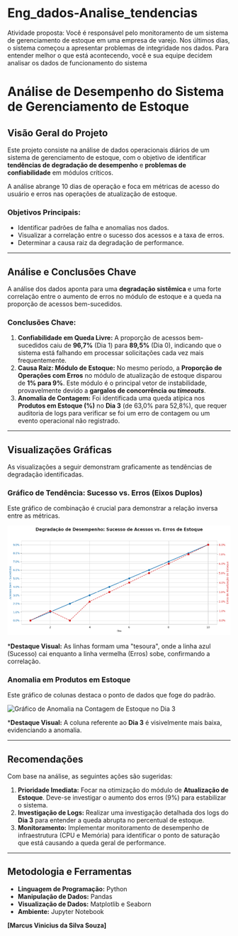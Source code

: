 # Eng_dados-Analise_tendencias
Atividade proposta: Você é responsável pelo monitoramento de um sistema de gerenciamento de estoque em uma empresa de varejo. Nos últimos dias, o sistema começou a apresentar problemas de integridade nos dados. Para entender melhor o que está acontecendo, você e sua equipe decidem analisar os dados de funcionamento do sistema

# Análise de Desempenho do Sistema de Gerenciamento de Estoque

##  Visão Geral do Projeto

Este projeto consiste na análise de dados operacionais diários de um sistema de gerenciamento de estoque, com o objetivo de identificar **tendências de degradação de desempenho** e **problemas de confiabilidade** em módulos críticos.

A análise abrange 10 dias de operação e foca em métricas de acesso do usuário e erros nas operações de atualização de estoque.

### Objetivos Principais:
* Identificar padrões de falha e anomalias nos dados.
* Visualizar a correlação entre o sucesso dos acessos e a taxa de erros.
* Determinar a causa raiz da degradação de performance.

---

##  Análise e Conclusões Chave

A análise dos dados aponta para uma **degradação sistêmica** e uma forte correlação entre o aumento de erros no módulo de estoque e a queda na proporção de acessos bem-sucedidos.

### Conclusões Chave:

1.  **Confiabilidade em Queda Livre:** A proporção de acessos bem-sucedidos caiu de **96,7%** (Dia 1) para **89,5%** (Dia 0), indicando que o sistema está falhando em processar solicitações cada vez mais frequentemente.
2.  **Causa Raiz: Módulo de Estoque:** No mesmo período, a **Proporção de Operações com Erros** no módulo de atualização de estoque disparou de **1% para 9%**. Este módulo é o principal vetor de instabilidade, provavelmente devido a **gargalos de concorrência ou *timeouts***.
3.  **Anomalia de Contagem:** Foi identificada uma queda atípica nos **Produtos em Estoque (%)** no **Dia 3** (de 63,0% para 52,8%), que requer auditoria de logs para verificar se foi um erro de contagem ou um evento operacional não registrado.

---

##  Visualizações Gráficas

As visualizações a seguir demonstram graficamente as tendências de degradação identificadas.

### Gráfico de Tendência: Sucesso vs. Erros (Eixos Duplos)

Este gráfico de combinação é crucial para demonstrar a relação inversa entre as métricas.

![Gráfico de Tendência de Falhas no Sistema](Graphs/Sucesso_X_Erros.png)

***Destaque Visual:** As linhas formam uma "tesoura", onde a linha azul (Sucesso) cai enquanto a linha vermelha (Erros) sobe, confirmando a correlação.

### Anomalia em Produtos em Estoque

Este gráfico de colunas destaca o ponto de dados que foge do padrão.

![Gráfico de Anomalia na Contagem de Estoque no Dia 3](Graphs/Anomalia_em_Produtos_em_Estoque)

***Destaque Visual:** A coluna referente ao **Dia 3** é visivelmente mais baixa, evidenciando a anomalia.

---

##  Recomendações

Com base na análise, as seguintes ações são sugeridas:

1.  **Prioridade Imediata:** Focar na otimização do módulo de **Atualização de Estoque**. Deve-se investigar o aumento dos erros (9%) para estabilizar o sistema.
2.  **Investigação de Logs:** Realizar uma investigação detalhada dos logs do **Dia 3** para entender a queda abrupta no percentual de estoque.
3.  **Monitoramento:** Implementar monitoramento de desempenho de infraestrutura (CPU e Memória) para identificar o ponto de saturação que está causando a queda geral de performance.

---

##  Metodologia e Ferramentas

* **Linguagem de Programação:** Python
* **Manipulação de Dados:** Pandas
* **Visualização de Dados:** Matplotlib e Seaborn
* **Ambiente:** Jupyter Notebook

**\[Marcus Vinicius da Silva Souza]**
